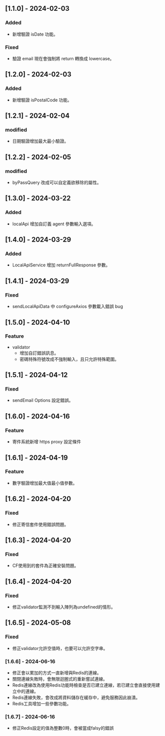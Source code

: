 ## [1.1.0] - 2024-02-03

### Added

- 新增驗證 isDate 功能。

### Fixed

- 驗證 email 現在會強制將 return 轉換成 lowercase。

## [1.2.0] - 2024-02-03

### Added

- 新增驗證 isPostalCode 功能。

## [1.2.1] - 2024-02-04

### modified

- 日期驗證增加最大最小驗證。

## [1.2.2] - 2024-02-05

### modified

- byPassQuery 改成可以自定義欲移除的屬性。

## [1.3.0] - 2024-03-22

### Added

- localApi 增加自訂義 agent 參數輸入選項。

## [1.4.0] - 2024-03-29

### Added

- LocalApiService 增加 returnFullResponse 參數。

## [1.4.1] - 2024-03-29

### Fixed

- sendLocalApiData 中 configureAxios 參數載入錯誤 bug

## [1.5.0] - 2024-04-10

### Feature

- validator
  - 增加自訂錯誤訊息。
  - 密碼特殊符號改成不強制輸入，且只允許特殊範圍。

## [1.5.1] - 2024-04-12

### Fixed

- sendEmail Options 設定錯誤。 

## [1.6.0] - 2024-04-16

### Feature

- 寄件系統新增 https proxy 設定條件

## [1.6.1] - 2024-04-19

### Feature

- 數字驗證增加最大值最小值參數。

## [1.6.2] - 2024-04-20

### Fixed

- 修正寄信套件使用錯誤問題。

## [1.6.3] - 2024-04-20

### Fixed

- CF使用到的套件為正確安裝問題。

## [1.6.4] - 2024-04-20

### Fixed

- 修正validator監測不到輸入陣列為undefined的情形。

## [1.6.5] - 2024-05-08

### Fixed

- 修正validator允許空值時，也要可以允許空字串。

### [1.6.6] - 2024-06-16

- 修正會以累加的方式一直新增與Redis的連線。
- 關閉連線失敗時，會無限迴圈式的重新嘗試連線。
- Redis連線改為使用Redis功能時檢查是否已建立連線，若已建立會直接使用建立中的連線。
- Redis連線失敗，會改成將資料儲存在緩存中，避免服務因此崩潰。
- Redis工具增加一些參數功能。

### [1.6.7] - 2024-06-16

- 修正Redis設定的值為整數0時，會被當成falsy的錯誤